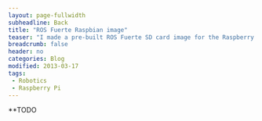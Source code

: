 ```yaml
---
layout: page-fullwidth
subheadline: Back
title: "ROS Fuerte Raspbian image"
teaser: "I made a pre-built ROS Fuerte SD card image for the Raspberry Pi"
breadcrumb: false
header: no
categories: Blog
modified: 2013-03-17
tags:
 - Robotics
 - Raspberry Pi
---
```

**TODO
